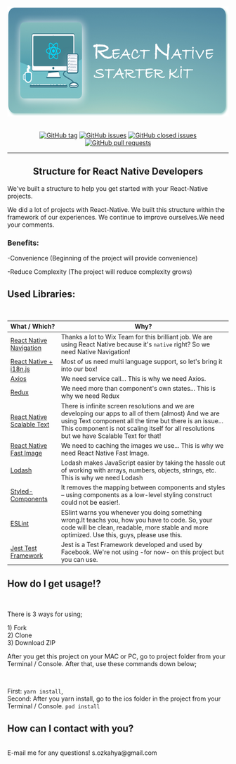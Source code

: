 <div align="center">
  <img src="/docs/git-logo.jpg" alt="React Native Starter Kit" height=250 />
</div>
<br />
<div align="center">

[![GitHub tag](https://img.shields.io/github/tag/sozkahya/react-native-starter-kit.svg?style=plastic&colorB=8AC0BF)](https://github.com/sozkahya/react-native-starter-kit/tags)
[![GitHub issues](https://img.shields.io/github/issues/sozkahya/react-native-starter-kit.svg?style=plastic&colorB=8AC0BF)](https://github.com/sozkahya/react-native-starter-kit/issues)
[![GitHub closed issues](https://img.shields.io/github/issues-closed/sozkahya/react-native-starter-kit.svg?style=plastic&colorB=8AC0BF)](https://github.com/sozkahya/react-native-starter-kit/issues-closed)
[![GitHub pull requests](https://img.shields.io/github/issues-pr/sozkahya/react-native-starter-kit.svg?style=plastic&colorB=8AC0BF)](https://github.com/sozkahya/react-native-starter-kit/issues-pr)

</div>

---

<div>
  <h2 align="center">Structure for React Native Developers</h3>
  <p>We've built a structure to help you get started with your React-Native projects.</p>
  <p>We did a lot of projects with React-Native. We built this structure within the framework of our experiences. We continue to improve ourselves.We need your comments.</p>

  <h3>Benefits:</h1>
  <p>-Convenience (Beginning of the project will provide convenience)</p>
  <p>-Reduce Complexity (The project will reduce complexity grows)</p>
</div>

<h2>Used Libraries:</h2>
<br />

What / Which? | Why?
---------------- | -------------
[React Native Navigation](https://github.com/wix/react-native-navigation) | Thanks a lot to Wix Team for this brilliant job. We are using React Native because it's `native` right? So we need Native Navigation!
[React Native + i18n.js](https://github.com/AlexanderZaytsev/react-native-i18n) | Most of us need multi language support, so let's bring it into our box!
[Axios](https://redux.js.org) | We need service call... This is why we need Axios.
[Redux](https://github.com/axios/axios) | We need more than component's own states... This is why we need Redux
[React Native Scalable Text](https://github.com/knowbody/react-native-text) | There is infinite screen resolutions and we are developing our apps to all of them (almost) And we are using Text component all the time but there is an issue... This component is not scaling itself for all resolutions but we have Scalable Text for that!
[React Native Fast Image](https://github.com/DylanVann/react-native-fast-image) | We need to caching the images we use... This is why we need React Native Fast Image.
[Lodash](https://lodash.com) | Lodash makes JavaScript easier by taking the hassle out of working with arrays, numbers, objects, strings, etc. This is why we need Lodash
[Styled-Components](https://www.styled-components.com) | It removes the mapping between components and styles – using components as a low-level styling construct could not be easier!.
[ESLint](http://eslint.org) | ESlint warns you whenever you doing something wrong.It teachs you, how you have to code. So, your code will be clean, readable, more stable and more optimized. Use this, guys, please use this.
[Jest Test Framework](https://facebook.github.io/jest/) | Jest is a Test Framework developed and used by Facebook. We're not using -for now- on this project but you can use.

<h2>How do I get usage!?</h2>
<br />
<p>There is 3 ways for using;</p>
1) Fork <br/>
2) Clone <br/>
3) Download ZIP
<p>After you get this project on your MAC or PC, go to project folder from your Terminal / Console. After that, use these commands down below;</p>
<br />

First: `yarn install`,  
Second: After you yarn install, go to the ios folder in the project from your Terminal / Console. `pod install`

<h2>How can I contact with you?</h2>
<br/>
E-mail me for any questions! s.ozkahya@gmail.com